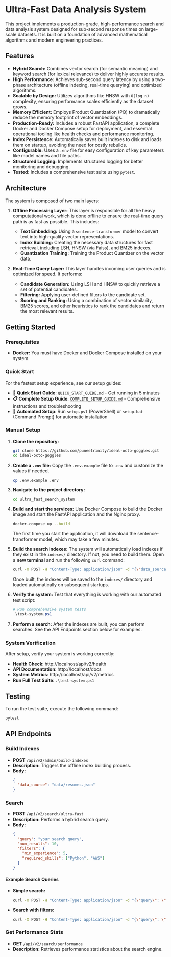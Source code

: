 # Ultra-Fast Data Analysis System

This project implements a production-grade, high-performance search and data analysis system designed for sub-second response times on large-scale datasets. It is built on a foundation of advanced mathematical algorithms and modern engineering practices.

## Features

- **Hybrid Search:** Combines vector search (for semantic meaning) and keyword search (for lexical relevance) to deliver highly accurate results.
- **High Performance:** Achieves sub-second query latency by using a two-phase architecture (offline indexing, real-time querying) and optimized algorithms.
- **Scalable by Design:** Utilizes algorithms like HNSW with `O(log n)` complexity, ensuring performance scales efficiently as the dataset grows.
- **Memory Efficient:** Employs Product Quantization (PQ) to dramatically reduce the memory footprint of vector embeddings.
- **Production-Ready:** Includes a robust FastAPI application, a complete Docker and Docker Compose setup for deployment, and essential operational tooling like health checks and performance monitoring.
- **Index Persistence:** Automatically saves built indexes to disk and loads them on startup, avoiding the need for costly rebuilds.
- **Configurable:** Uses a `.env` file for easy configuration of key parameters like model names and file paths.
- **Structured Logging:** Implements structured logging for better monitoring and debugging.
- **Tested:** Includes a comprehensive test suite using `pytest`.

## Architecture

The system is composed of two main layers:

1.  **Offline Processing Layer:** This layer is responsible for all the heavy computational work, which is done offline to ensure the real-time query path is as fast as possible. This includes:
    *   **Text Embedding:** Using a `sentence-transformer` model to convert text into high-quality vector representations.
    *   **Index Building:** Creating the necessary data structures for fast retrieval, including LSH, HNSW (via Faiss), and BM25 indexes.
    *   **Quantization Training:** Training the Product Quantizer on the vector data.

2.  **Real-Time Query Layer:** This layer handles incoming user queries and is optimized for speed. It performs:
    *   **Candidate Generation:** Using LSH and HNSW to quickly retrieve a set of potential candidates.
    *   **Filtering:** Applying user-defined filters to the candidate set.
    *   **Scoring and Ranking:** Using a combination of vector similarity, BM25 scores, and other heuristics to rank the candidates and return the most relevant results.

## Getting Started

### Prerequisites

- **Docker:** You must have Docker and Docker Compose installed on your system.

### Quick Start

For the fastest setup experience, see our setup guides:

- **🚀 Quick Start Guide**: [`QUICK_START_GUIDE.md`](QUICK_START_GUIDE.md) - Get running in 5 minutes
- **📋 Complete Setup Guide**: [`COMPLETE_SETUP_GUIDE.md`](COMPLETE_SETUP_GUIDE.md) - Comprehensive instructions and troubleshooting
- **🤖 Automated Setup**: Run `setup.ps1` (PowerShell) or `setup.bat` (Command Prompt) for automatic installation

### Manual Setup

1.  **Clone the repository:**
    ```bash
    git clone https://github.com/puneetrinity/ideal-octo-goggles.git
    cd ideal-octo-goggles
    ```

2.  **Create a `.env` file:**
    Copy the `.env.example` file to `.env` and customize the values if needed.
    ```bash
    cp .env.example .env
    ```

3.  **Navigate to the project directory:**
    ```bash
    cd ultra_fast_search_system
    ```

4.  **Build and start the services:**
    Use Docker Compose to build the Docker image and start the FastAPI application and the Nginx proxy.
    ```bash
    docker-compose up --build
    ```
    The first time you start the application, it will download the sentence-transformer model, which may take a few minutes.

5.  **Build the search indexes:**
    The system will automatically load indexes if they exist in the `indexes/` directory. If not, you need to build them. Open a **new terminal** and run the following `curl` command:
    ```bash
    curl -X POST -H "Content-Type: application/json" -d "{\"data_source\": \"data/resumes.json\"}" http://localhost/api/v2/admin/build-indexes
    ```
    Once built, the indexes will be saved to the `indexes/` directory and loaded automatically on subsequent startups.

6.  **Verify the system:**
    Test that everything is working with our automated test script:
    ```powershell
    # Run comprehensive system tests
    .\test-system.ps1
    ```

7.  **Perform a search:**
    After the indexes are built, you can perform searches. See the API Endpoints section below for examples.

### System Verification

After setup, verify your system is working correctly:

- **Health Check**: http://localhost/api/v2/health
- **API Documentation**: http://localhost/docs  
- **System Metrics**: http://localhost/api/v2/metrics
- **Run Full Test Suite**: `.\test-system.ps1`

## Testing

To run the test suite, execute the following command:

```bash
pytest
```

## API Endpoints

### Build Indexes

- **POST** `/api/v2/admin/build-indexes`
- **Description:** Triggers the offline index building process.
- **Body:**
  ```json
  {
    "data_source": "data/resumes.json"
  }
  ```

### Search

- **POST** `/api/v2/search/ultra-fast`
- **Description:** Performs a hybrid search query.
- **Body:**
  ```json
  {
    "query": "your search query",
    "num_results": 10,
    "filters": {
      "min_experience": 5,
      "required_skills": ["Python", "AWS"]
    }
  }
  ```

#### Example Search Queries

- **Simple search:**
  ```bash
  curl -X POST -H "Content-Type: application/json" -d "{\"query\": \"python developer\"}" http://localhost/api/v2/search/ultra-fast
  ```

- **Search with filters:**
  ```bash
  curl -X POST -H "Content-Type: application/json" -d "{\"query\": \"senior engineer with java and kubernetes\", \"filters\": {\"min_experience\": 7}}" http://localhost/api/v2/search/ultra-fast
  ```

### Get Performance Stats

- **GET** `/api/v2/search/performance`
- **Description:** Retrieves performance statistics about the search engine.